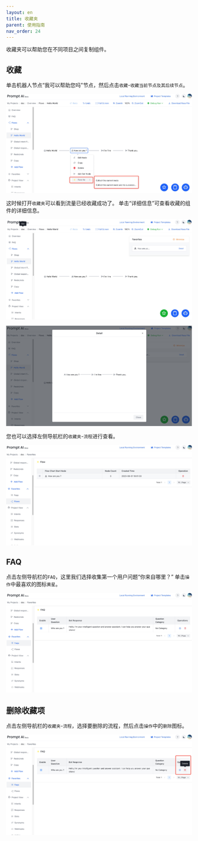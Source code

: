 ```yaml
---
layout: en
title: 收藏夹
parent: 使用指南
nav_order: 24
---
```

收藏夹可以帮助您在不同项目之间复制组件。

<!---
## Favorite single node
Open the `Favorites` to see the collection. Click the `Details` to see the details of the favorite node. 
![04-favorite](/assets/images/tutorial/favorite/04-favorite.png)

![05-favorite](/assets/images/tutorial/favorite/05-favorite.png)

You can also click `Favorites` -`Flows `on the left pane to check. 

![06-favorite](/assets/images/tutorial/favorite/06-favorite.png)

--->

## 收藏
单击机器人节点“我可以帮助您吗"节点，然后点击`收藏`-`收藏当前节点及其后续节点`。

![01-favorite](/assets/images/tutorial/favorites_do_favorite.jpg)

这时候打开`收藏夹`可以看到流量已经收藏成功了。 单击“详细信息”可查看收藏的组件的详细信息。

![02-favorite](/assets/images/tutorial/favorites_do_favorite_success.jpg)

![03-favorite](/assets/images/tutorial/favorites_do_favorite_success_info.jpg)

您也可以选择左侧导航栏的`收藏夹`-`流程`进行查看。

![06-favorite](/assets/images/tutorial/favorites_flow_list.jpg)

## FAQ
点击左侧导航栏的`FAQ`，这里我们选择收集第一个用户问题“你来自哪里？” 单击`操作`中最喜欢的图标`黄星`。

![09-favorite](/assets/images/tutorial/favorites_faq_list.jpg)

## 删除收藏项
点击左侧导航栏的`收藏夹`-`流程`，选择要删除的流程，然后点击`操作`中的`删除`图标。

![07-favorite](/assets/images/tutorial/favorites_delete.jpg)

<!--- 
## Cancel Favorite FAQ
Click the `Favorites` -`Flows`on the left, select the node you want to cancel the collection, and click the `Operation` icon to cancel the collection
![08-favorite](/assets/images/tutorial/favorite/08-favorite.png)
--->
